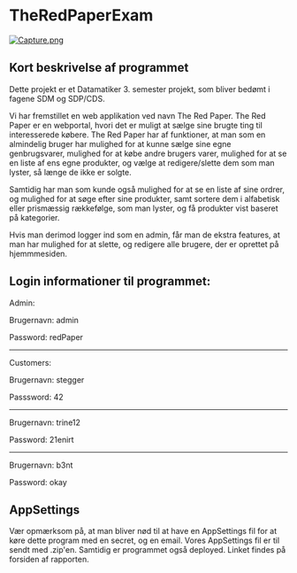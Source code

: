 # TheRedPaperExam 

[![Capture.png](https://i.postimg.cc/RCdkDkK2/Capture.png)](https://postimg.cc/8sFXFnyb)

## Kort beskrivelse af programmet
Dette projekt er et Datamatiker 3. semester projekt, som bliver bedømt i fagene SDM og SDP/CDS.

Vi har fremstillet en web applikation ved navn The Red Paper. The Red Paper er en webportal, hvori det er muligt at sælge sine brugte ting til interesserede købere.
The Red Paper har af funktioner, at man som en almindelig bruger har mulighed for at kunne sælge sine egne genbrugsvarer, mulighed for at købe andre brugers varer,
mulighed for at se en liste af ens egne produkter, og vælge at redigere/slette dem som man lyster, så længe de ikke er solgte.

Samtidig har man som kunde også mulighed
for at se en liste af sine ordrer, og mulighed for at søge efter sine produkter, samt sortere dem i alfabetisk eller prismæssig rækkefølge, som man lyster, og få produkter vist
baseret på kategorier.

Hvis man derimod logger ind som en admin, får man de ekstra features, at man har mulighed for at slette, og redigere alle brugere, der er oprettet på hjemmmesiden.


##  Login informationer til programmet:


Admin:

Brugernavn: admin

Password: redPaper

-----

Customers:

Brugernavn: stegger

Passsword: 42

-----

Brugernavn: trine12

Password: 21enirt

-----

Brugernavn: b3nt

Password: okay


## AppSettings

Vær opmærksom på, at man bliver nød til at have en AppSettings fil for at køre dette program med en secret, og en email. Vores AppSettings fil er til sendt med .zip'en.
Samtidig er programmet også deployed. Linket findes på forsiden af rapporten.
